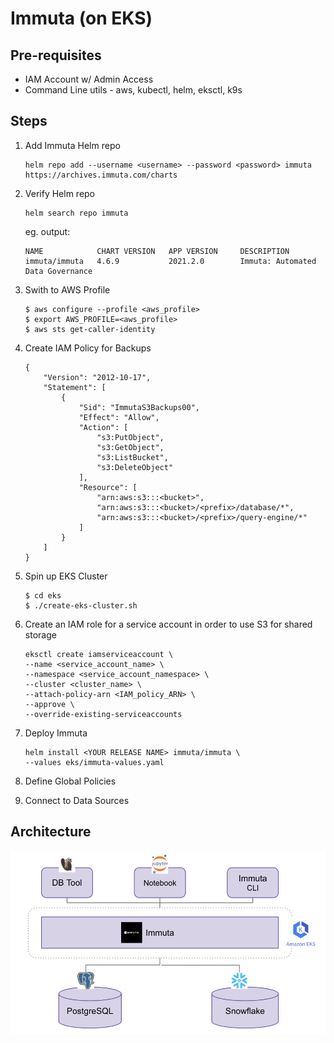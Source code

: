 # Immuta (on EKS)

## Pre-requisites
 - IAM Account w/ Admin Access
 - Command Line utils - aws, kubectl, helm, eksctl, k9s


 ## Steps

1. Add Immuta Helm repo
    ```
    helm repo add --username <username> --password <password> immuta https://archives.immuta.com/charts
    ```

2. Verify Helm repo
    ```
    helm search repo immuta
    ```
    eg. output:
    ```
    NAME         	CHART VERSION	APP VERSION	    DESCRIPTION                      
    immuta/immuta	4.6.9        	2021.2.0   	    Immuta: Automated Data Governance
    ```

3. Swith to AWS Profile 
    ```
    $ aws configure --profile <aws_profile>
    $ export AWS_PROFILE=<aws_profile>
    $ aws sts get-caller-identity
    ```

4. Create IAM Policy for Backups
    ```
    {
        "Version": "2012-10-17",
        "Statement": [
            {
                "Sid": "ImmutaS3Backups00",
                "Effect": "Allow",
                "Action": [
                    "s3:PutObject",
                    "s3:GetObject",
                    "s3:ListBucket",
                    "s3:DeleteObject"
                ],
                "Resource": [
                    "arn:aws:s3:::<bucket>",
                    "arn:aws:s3:::<bucket>/<prefix>/database/*",
                    "arn:aws:s3:::<bucket>/<prefix>/query-engine/*"
                ]
            }
        ]
    }
    ```

5. Spin up EKS Cluster
    ```
    $ cd eks
    $ ./create-eks-cluster.sh
    ```

6. Create an IAM role for a service account in order to use S3 for shared storage
    ```
    eksctl create iamserviceaccount \
    --name <service_account_name> \
    --namespace <service_account_namespace> \
    --cluster <cluster_name> \
    --attach-policy-arn <IAM_policy_ARN> \
    --approve \
    --override-existing-serviceaccounts
    ```

7. Deploy Immuta 
    ```
    helm install <YOUR RELEASE NAME> immuta/immuta \
    --values eks/immuta-values.yaml
    ```

8. Define Global Policies

9. Connect to Data Sources


## Architecture

![immuta-eks](images/immuta-eks.png)

